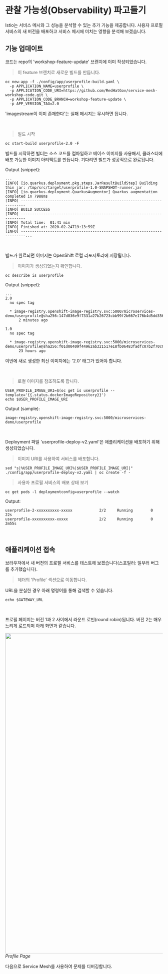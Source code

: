 # 관찰 가능성(Observability) 파고들기

Istio는 서비스 메시와 그 성능을 분석할 수 있는 추가 기능을 제공합니다. 사용자 프로필 서비스의 새 버전을 배포하고 서비스 메시에 미치는 영향을 분석해 보겠습니다.

## 기능 업데이트

코드는 repo의 'workshop-feature-update' 브랜치에 이미 작성되었습니다.

<blockquote>
<i class="fa fa-terminal"></i>
이 feature 브랜치로 새로운 빌드를 만듭니다.
</blockquote>

```execute
oc new-app -f ./config/app/userprofile-build.yaml \
  -p APPLICATION_NAME=userprofile \
  -p APPLICATION_CODE_URI=https://github.com/RedHatGov/service-mesh-workshop-code.git \
  -p APPLICATION_CODE_BRANCH=workshop-feature-update \
  -p APP_VERSION_TAG=2.0
```

<p><i class="fa fa-info-circle"></i> 'imagestream이 이미 존재한다'는 실패 메시지는 무시하면 됩니다.</p>

<br>

<blockquote>
<i class="fa fa-terminal"></i>
빌드 시작
</blockquote>

```execute
oc start-build userprofile-2.0 -F
```

빌드를 시작하면 빌더는 소스 코드를 컴파일하고 베이스 이미지를 사용해서, 클러스터에 배포 가능한 이미지 아티팩트를 만듭니다. 기다리면 빌드가 성공적으로 완료됩니다.

Output (snippet):
```
...
[INFO] [io.quarkus.deployment.pkg.steps.JarResultBuildStep] Building thin jar: /tmp/src/target/userprofile-1.0-SNAPSHOT-runner.jar
[INFO] [io.quarkus.deployment.QuarkusAugmentor] Quarkus augmentation completed in 7988ms
[INFO] ------------------------------------------------------------------------
[INFO] BUILD SUCCESS
[INFO] ------------------------------------------------------------------------
[INFO] Total time:  01:41 min
[INFO] Finished at: 2020-02-24T19:13:59Z
[INFO] ------------------------------------------------------------------------...
```

<br>

빌드가 완료되면 이미지는 OpenShift 로컬 리포지토리에 저장됩니다.

<blockquote>
<i class="fa fa-terminal"></i>
이미지가 생성되었는지 확인합니다.
</blockquote>

```execute
oc describe is userprofile
```

Output (snippet):
```
...
2.0
  no spec tag

  * image-registry.openshift-image-registry.svc:5000/microservices-demo/userprofile@sha256:147d836e9f7331a27b26723cbb99f2b667e176b4d5dd356fea947c7ca4fc24a6
      2 minutes ago

1.0
  no spec tag

  * image-registry.openshift-image-registry.svc:5000/microservices-demo/userprofile@sha256:f01d00409f44962ab321517e18fb06483fadfc07b2f70c088f567acf20dc65eb
      23 hours ago
```

<p><i class="fa fa-info-circle"></i> 이번에 새로 생성한 최신 이미지에는 '2.0' 태그가 있어야 합니다.</p>

<br>

<blockquote>
<i class="fa fa-terminal"></i>
로컬 이미지를 참조하도록 합니다.
</blockquote>

```execute
USER_PROFILE_IMAGE_URI=$(oc get is userprofile --template='{{.status.dockerImageRepository}}')
echo $USER_PROFILE_IMAGE_URI
```

Output (sample):
```
image-registry.openshift-image-registry.svc:5000/microservices-demo/userprofile
```

<br>

Deployment 파일 'userprofile-deploy-v2.yaml'은 애플리케이션을 배포하기 위해 생성되었습니다.

<blockquote>
<i class="fa fa-terminal"></i>
이미지 URI를 사용하여 서비스를 배포합니다.
</blockquote>

```execute
sed "s|%USER_PROFILE_IMAGE_URI%|$USER_PROFILE_IMAGE_URI|" ./config/app/userprofile-deploy-v2.yaml | oc create -f -
```

<blockquote>
<i class="fa fa-terminal"></i>
사용자 프로필 서비스의 배포 상태 보기
</blockquote>

```execute
oc get pods -l deploymentconfig=userprofile --watch
```

Output:
```
userprofile-2-xxxxxxxxxx-xxxxx            2/2     Running        0          22s
userprofile-xxxxxxxxxx-xxxxx              2/2     Running        0          2m55s
```

<br>

## 애플리케이션 접속

브라우저에서 새 버전의 프로필 서비스를 테스트해 보겠습니다(스포일러: 일부러 버그를 추가했습니다).

<blockquote>
<i class="fa fa-desktop"></i>  
헤더의 'Profile' 섹션으로 이동합니다.
</blockquote>

<p><i class="fa fa-info-circle"></i> URL을 분실한 경우 아래 명령어를 통해 검색할 수 있습니다.</p>

```execute
echo $GATEWAY_URL
```

<br>

프로필 페이지는 버전 1과 2 사이에서 라운드 로빈(round robin)됩니다. 버전 2는 매우 느리게 로드되며 아래 화면과 같습니다.

<img src="images/app-profilepage-v2.png" width="1024"><br/>
 *Profile Page*

다음으로 Service Mesh를 사용하여 문제를 디버깅합니다.
